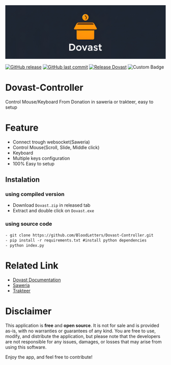 <img src="assets/banner.jpg" alt="Banner" style="width:800px;">

[![GitHub release](https://img.shields.io/github/v/release/BloodLetters/Dovast-Controller.svg)](https://github.com/BloodLetters/Dovast-Controller/releases)
[![GitHub last commit](https://img.shields.io/github/last-commit/BloodLetters/Dovast-Controller.svg)](https://github.com/BloodLetters/Dovast-Controller/commits/main)
[![Release Dovast](https://github.com/BloodLetters/Dovast-Controller/actions/workflows/main.yml/badge.svg)](https://github.com/BloodLetters/Dovast-Controller/actions/workflows/main.yml)
![Custom Badge](https://img.shields.io/badge/Status-Active-brightgreen)


# Dovast-Controller
Control Mouse/Keyboard From Donation in saweria or trakteer, easy to setup

# Feature
- Connect trough websocket(Saweria)
- Control Mouse(Scroll, Slide, Middle click)
- Keyboard
- Multiple keys configuration
- 100% Easy to setup

## Instalation

### using compiled version
- Download ``Dovast.zip`` in released tab <br>
- Extract and double click on ``Dovast.exe``

### using source code
```
- git clone https://github.com/BloodLetters/Dovast-Controller.git
- pip install -r requirements.txt #install python dependencies
- python index.py
```

# Related Link
- [Dovast Documentation](https://github.com/BloodLetters/Dovast-Controller/wiki)
- [Saweria](https://saweria.co/)
- [Trakteer](https://trakteer.id/)

# Disclaimer
This application is **free** and **open source**. It is not for sale and is provided as-is,
with no warranties or guarantees of any kind. You are free to use, modify, and distribute the application, but please note that the developers are not responsible for any issues, damages, or losses that may arise from using this software.

Enjoy the app, and feel free to contribute!
